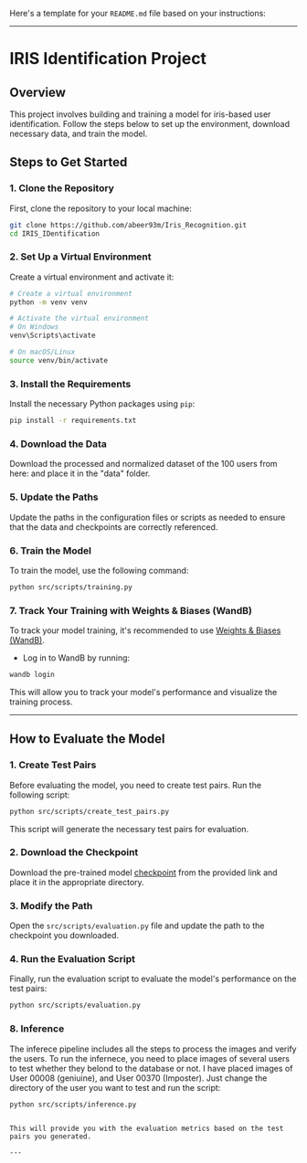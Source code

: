 Here's a template for your `README.md` file based on your instructions:

---

# IRIS Identification Project

## Overview

This project involves building and training a model for iris-based user identification. Follow the steps below to set up the environment, download necessary data, and train the model.

## Steps to Get Started

### 1. Clone the Repository

First, clone the repository to your local machine:

```bash
git clone https://github.com/abeer93m/Iris_Recognition.git
cd IRIS_IDentification
```

### 2. Set Up a Virtual Environment

Create a virtual environment and activate it:

```bash
# Create a virtual environment
python -m venv venv

# Activate the virtual environment
# On Windows
venv\Scripts\activate

# On macOS/Linux
source venv/bin/activate
```

### 3. Install the Requirements

Install the necessary Python packages using `pip`:

```bash
pip install -r requirements.txt
```

### 4. Download the Data

Download the processed and normalized dataset of the 100 users from here: and place it in the "data" folder. 


### 5. Update the Paths

Update the paths in the configuration files or scripts as needed to ensure that the data and checkpoints are correctly referenced.

### 6. Train the Model

To train the model, use the following command:

```bash
python src/scripts/training.py
```

### 7. Track Your Training with Weights & Biases (WandB)

To track your model training, it's recommended to use [Weights & Biases (WandB)](https://wandb.ai/). 
- Log in to WandB by running:

```bash
wandb login
```

This will allow you to track your model's performance and visualize the training process.

---

## How to Evaluate the Model

### 1. Create Test Pairs

Before evaluating the model, you need to create test pairs. Run the following script:

```bash
python src/scripts/create_test_pairs.py
```

This script will generate the necessary test pairs for evaluation.

### 2. Download the Checkpoint

Download the pre-trained model [checkpoint](https://drive.google.com/drive/folders/1qzP03TlQgFECFwpqQQ11ZBoS6EMusgdC?usp=sharing) from the provided link and place it in the appropriate directory.

### 3. Modify the Path

Open the `src/scripts/evaluation.py` file and update the path to the checkpoint you downloaded.

### 4. Run the Evaluation Script

Finally, run the evaluation script to evaluate the model's performance on the test pairs:

```bash
python src/scripts/evaluation.py
```


### 8. Inference
The inferece pipeline includes all the steps to process the images and verify the users. To run the infernece, you need to place images of several users to test whether they belond to the database or not.
I have placed images of User 00008 (geniuine), and User 00370 (Imposter). Just change the directory of the user you want to test and run the script:
```bash
python src/scripts/inference.py
```

```

This will provide you with the evaluation metrics based on the test pairs you generated.

---
